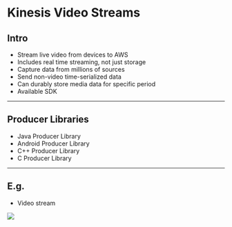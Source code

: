 # Kinesis Video Streams

## Intro
* Stream live video from devices to AWS
* Includes real time streaming, not just storage
* Capture data from millions of sources
* Send non-video time-serialized data
* Can durably store media data for specific period
* Available SDK 

---

## Producer Libraries
* Java Producer Library
* Android Producer Library
* C++ Producer Library
* C Producer Library

---

## E.g. 
* Video stream

[<img src="https://i.imgur.com/NeTwS04.png">](https://i.imgur.com/NeTwS04.png)
